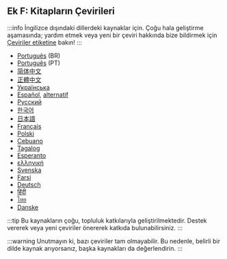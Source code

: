 ## Ek F: Kitapların Çevirileri

:::info
İngilizce dışındaki dillerdeki kaynaklar için. Çoğu hala geliştirme aşamasında; yardım etmek veya yeni bir çeviri hakkında bize bildirmek için [Çeviriler etiketine][label] bakın!
:::

[label]: https://github.com/rust-lang/book/issues?q=is%3Aopen+is%3Aissue+label%3ATranslations

- [Português](https://github.com/rust-br/rust-book-pt-br) (BR)
- [Português](https://github.com/nunojesus/rust-book-pt-pt) (PT)
- [简体中文](https://github.com/KaiserY/trpl-zh-cn)
- [正體中文](https://github.com/rust-tw/book-tw)
- [Українська](https://rust-lang-ua.github.io/rustbook_ukrainian)
- [Español](https://github.com/thecodix/book), [alternatif](https://github.com/ManRR/rust-book-es)
- [Русский](https://github.com/rust-lang-ru/book)
- [한국어](https://github.com/rinthel/rust-lang-book-ko)
- [日本語](https://github.com/rust-lang-ja/book-ja)
- [Français](https://github.com/Jimskapt/rust-book-fr)
- [Polski](https://github.com/paytchoo/book-pl)
- [Cebuano](https://github.com/agentzero1/book)
- [Tagalog](https://github.com/josephace135/book)
- [Esperanto](https://github.com/psychoslave/Rust-libro)
- [ελληνική](https://github.com/TChatzigiannakis/rust-book-greek)
- [Svenska](https://github.com/sebras/book)
- [Farsi](https://github.com/RustFarsi/book)
- [Deutsch](https://github.com/rust-lang-de/rustbook-de)
- [हिंदी](https://github.com/venkatarun95/rust-book-hindi)
- [ไทย](https://github.com/rust-lang-th/book-th)
- [Danske](https://github.com/DanKHansen/book-dk)

:::tip
Bu kaynakların çoğu, topluluk katkılarıyla geliştirilmektedir. Destek vererek veya yeni çeviriler önererek katkıda bulunabilirsiniz.
:::

:::warning
Unutmayın ki, bazı çeviriler tam olmayabilir. Bu nedenle, belirli bir dilde kaynak arıyorsanız, başka kaynakları da değerlendirin.
:::
